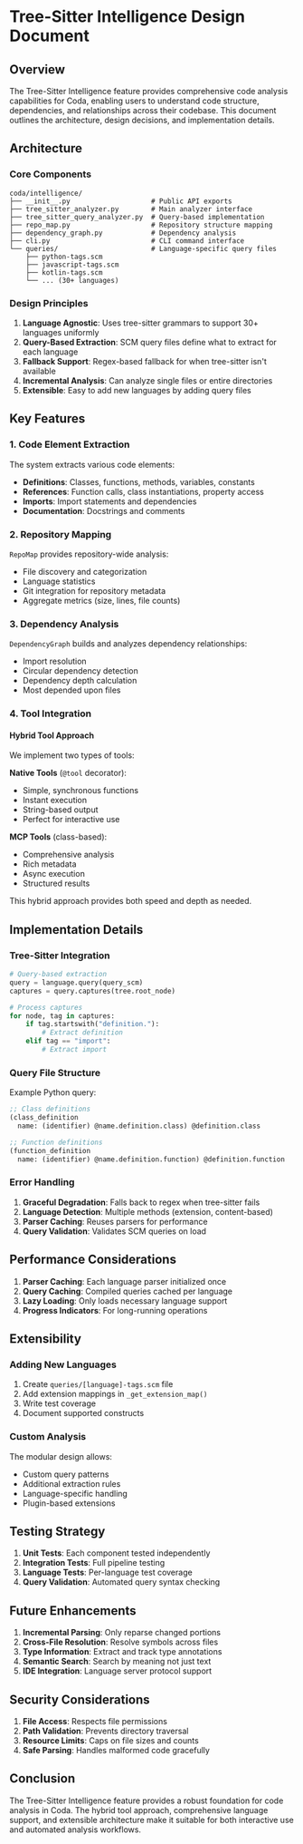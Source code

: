 # Tree-Sitter Intelligence Design Document

## Overview

The Tree-Sitter Intelligence feature provides comprehensive code analysis capabilities for Coda, enabling users to understand code structure, dependencies, and relationships across their codebase. This document outlines the architecture, design decisions, and implementation details.

## Architecture

### Core Components

```
coda/intelligence/
├── __init__.py                    # Public API exports
├── tree_sitter_analyzer.py        # Main analyzer interface
├── tree_sitter_query_analyzer.py  # Query-based implementation
├── repo_map.py                    # Repository structure mapping
├── dependency_graph.py            # Dependency analysis
├── cli.py                         # CLI command interface
└── queries/                       # Language-specific query files
    ├── python-tags.scm
    ├── javascript-tags.scm
    ├── kotlin-tags.scm
    └── ... (30+ languages)
```

### Design Principles

1. **Language Agnostic**: Uses tree-sitter grammars to support 30+ languages uniformly
2. **Query-Based Extraction**: SCM query files define what to extract for each language
3. **Fallback Support**: Regex-based fallback for when tree-sitter isn't available
4. **Incremental Analysis**: Can analyze single files or entire directories
5. **Extensible**: Easy to add new languages by adding query files

## Key Features

### 1. Code Element Extraction

The system extracts various code elements:
- **Definitions**: Classes, functions, methods, variables, constants
- **References**: Function calls, class instantiations, property access
- **Imports**: Import statements and dependencies
- **Documentation**: Docstrings and comments

### 2. Repository Mapping

`RepoMap` provides repository-wide analysis:
- File discovery and categorization
- Language statistics
- Git integration for repository metadata
- Aggregate metrics (size, lines, file counts)

### 3. Dependency Analysis

`DependencyGraph` builds and analyzes dependency relationships:
- Import resolution
- Circular dependency detection
- Dependency depth calculation
- Most depended upon files

### 4. Tool Integration

#### Hybrid Tool Approach

We implement two types of tools:

**Native Tools** (`@tool` decorator):
- Simple, synchronous functions
- Instant execution
- String-based output
- Perfect for interactive use

**MCP Tools** (class-based):
- Comprehensive analysis
- Rich metadata
- Async execution
- Structured results

This hybrid approach provides both speed and depth as needed.

## Implementation Details

### Tree-Sitter Integration

```python
# Query-based extraction
query = language.query(query_scm)
captures = query.captures(tree.root_node)

# Process captures
for node, tag in captures:
    if tag.startswith("definition."):
        # Extract definition
    elif tag == "import":
        # Extract import
```

### Query File Structure

Example Python query:
```scheme
;; Class definitions
(class_definition
  name: (identifier) @name.definition.class) @definition.class

;; Function definitions  
(function_definition
  name: (identifier) @name.definition.function) @definition.function
```

### Error Handling

1. **Graceful Degradation**: Falls back to regex when tree-sitter fails
2. **Language Detection**: Multiple methods (extension, content-based)
3. **Parser Caching**: Reuses parsers for performance
4. **Query Validation**: Validates SCM queries on load

## Performance Considerations

1. **Parser Caching**: Each language parser initialized once
2. **Query Caching**: Compiled queries cached per language
3. **Lazy Loading**: Only loads necessary language support
4. **Progress Indicators**: For long-running operations

## Extensibility

### Adding New Languages

1. Create `queries/[language]-tags.scm` file
2. Add extension mappings in `_get_extension_map()`
3. Write test coverage
4. Document supported constructs

### Custom Analysis

The modular design allows:
- Custom query patterns
- Additional extraction rules
- Language-specific handling
- Plugin-based extensions

## Testing Strategy

1. **Unit Tests**: Each component tested independently
2. **Integration Tests**: Full pipeline testing
3. **Language Tests**: Per-language test coverage
4. **Query Validation**: Automated query syntax checking

## Future Enhancements

1. **Incremental Parsing**: Only reparse changed portions
2. **Cross-File Resolution**: Resolve symbols across files
3. **Type Information**: Extract and track type annotations
4. **Semantic Search**: Search by meaning not just text
5. **IDE Integration**: Language server protocol support

## Security Considerations

1. **File Access**: Respects file permissions
2. **Path Validation**: Prevents directory traversal
3. **Resource Limits**: Caps on file sizes and counts
4. **Safe Parsing**: Handles malformed code gracefully

## Conclusion

The Tree-Sitter Intelligence feature provides a robust foundation for code analysis in Coda. The hybrid tool approach, comprehensive language support, and extensible architecture make it suitable for both interactive use and automated analysis workflows.